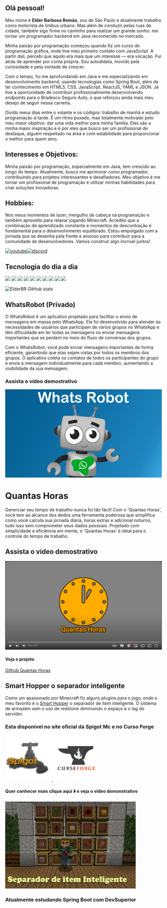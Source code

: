 ## Olá pessoal! 
Meu nome é **Elder Barbosa Romão**, sou de São Paulo e atualmente trabalho como motorista de ônibus urbano. Mas além de conduzir pelas ruas da cidade, também sigo firme no caminho para realizar um grande sonho: me tornar um programador backend em Java reconhecido no mercado.

Minha paixão por programação começou quando fiz um curso de programação gráfica, onde tive meu primeiro contato com JavaScript. A partir dali, percebi que aquilo era mais que um interesse — era vocação. Fui atrás de aprender por conta própria. Sou autodidata, movido pela curiosidade e pela vontade de crescer.

Com o tempo, fui me aprofundando em Java e me especializando em desenvolvimento backend, usando tecnologias como Spring Boot, além de ter conhecimento em HTML5, CSS, JavaScript, ReactJS, YAML e JSON. Já tive a oportunidade de contribuir profissionalmente desenvolvendo endpoints para o Bradesco Seguro Auto, o que reforçou ainda mais meu desejo de seguir nessa carreira.

Divido meus dias entre o volante e os códigos: trabalho de manhã e estudo programação à tarde. É um ritmo puxado, mas totalmente motivado pelo meu maior objetivo: dar uma vida melhor para minha família. Eles são a minha maior inspiração e é por eles que busco ser um profissional de destaque, alguém respeitado na área e com estabilidade para proporcionar o melhor para quem amo.

## Interesses e Objetivos:
Minha paixão por programação, especialmente em Java, tem crescido ao longo do tempo. Atualmente, busco me aprimorar como programador, contribuindo para projetos interessantes e desafiadores. Meu objetivo é me tornar um profissional de programação e utilizar minhas habilidades para criar soluções inovadoras.

## Hobbies:
Nos meus momentos de lazer, mergulho de cabeça na programação e também aproveito para relaxar jogando Minecraft. Acredito que a combinação de aprendizado constante e momentos de descontração é fundamental para o desenvolvimento equilibrado.
Estou empolgado com a jornada que se desenha pela frente e ansioso para contribuir para a comunidade de desenvolvedores. Vamos construir algo incrível juntos!

[![youtube](https://img.shields.io/badge/YouTube-FF0000?style=for-the-badge&logo=youtube&logoColor=white)](https://www.youtube.com/channel/UCh6h-NyuRtVbpxI5c920Fwg)[![discord](https://img.shields.io/badge/Discord-7289DA?style=for-the-badge&logo=discord&logoColor=white)](https://discord.com/users/ElderBR#5398/add)

## Tecnologia do dia a dia
<div>
	<img src="https://img.shields.io/badge/Java-ED8B00?style=for-the-badge&logo=openjdk&logoColor=white" />
	<img src="https://img.shields.io/badge/Spring-6DB33F?style=for-the-badge&logo=spring&logoColor=white" />
	<img src="https://img.shields.io/badge/Android_Studio-3DDC84?style=for-the-badge&logo=android-studio&logoColor=white" />
	<img src="https://img.shields.io/badge/PHP-777BB4?style=for-the-badge&logo=php&logoColor=white" />
	<img src="https://img.shields.io/badge/JavaScript-F7DF1E?style=for-the-badge&logo=javascript&logoColor=black" />
	<img src="https://img.shields.io/badge/HTML-239120?style=for-the-badge&logo=html5&logoColor=white" />
	<img src="https://img.shields.io/badge/CSS-239120?&style=for-the-badge&logo=css3&logoColor=white" />
	<img src="https://img.shields.io/badge/json%20web%20tokens-323330?style=for-the-badge&logo=json-web-tokens&logoColor=pink" />
	<img src="https://img.shields.io/badge/MySQL-00000F?style=for-the-badge&logo=mysql&logoColor=white" />
	<img src="https://img.shields.io/badge/SQLite-07405E?style=for-the-badge&logo=sqlite&logoColor=white" />
</div>

![ElderBR GitHub stats](https://github-readme-stats.vercel.app/api?username=elderbr&theme=gruvbox&show_icons=true)

## WhatsRobot (Privado)
O WhatsRobot é um aplicativo projetado para facilitar o envio de mensagens em massa pelo WhatsApp. Ele foi desenvolvido para atender às necessidades de usuários que participam de vários grupos no WhatsApp e têm dificuldade em ler todas as mensagens ou enviar mensagens importantes que se perdem no meio do fluxo de conversas dos grupos.

Com o WhatsRobot, você pode enviar mensagens importantes de forma eficiente, garantindo que elas sejam vistas por todos os membros dos grupos. O aplicativo coleta os contatos de todos os participantes do grupo e envia a mensagem individualmente para cada membro, aumentando a visibilidade da sua mensagem.

### Assista o vídeo demostrativo
[![youtube](https://github.com/elderbr/assets/blob/main/WhatsRobot/capa.png)](https://www.youtube.com/watch?v=X4hSJqJbr6M)


# Quantas Horas

Gerenciar seu tempo de trabalho nunca foi tão fácil! Com o 'Quantas Horas', você tem ao alcance dos dedos uma ferramenta poderosa que simplifica como você calcula sua jornada diária, horas extras e adicional noturno, tudo isso sem comprometer seus dados pessoais.
Projetado com simplicidade e eficiência em mente, o 'Quantas Horas' é ideal para o controle do tempo de trabalho.

## Assista o vídeo demostrativo
[![youtube](https://raw.githubusercontent.com/elderbr/assets/main/quantashoras/youtube.png)](https://youtu.be/gu37Xr_FAGo?si=3kgjOiZPYq50V5pF)
#### Veja o projeto
[Github Quantas Horas](https://github.com/elderbr/Quantas-Horas)


## Smart Hopper o separador inteligente
Como um apaixonado por Minecraft fiz alguns plugins para o jogo, onde o meu favorito é o [Smart Hopper](https://github.com/elderbr/SmartHopper) o separador de item inteligente.
O sistema de armazém sem o uso de redstone diminuindo o espaço e o lag do servidor.
 
 ### Esta disponível no site oficial da Spigot Mc e no Curso Forge
 
<a href="https://www.spigotmc.org/resources/smarthopper.73646/" alt="SpigotMc" target="_blank">
    <img  src="https://github.com/elderbr/assets/blob/main/smarthopper/spigotmc_logo.png?raw=true"  width="150"  height="150">
</a>

<a href="https://legacy.curseforge.com/minecraft/bukkit-plugins/smarthopper" alt="CursoForge" target="_blank">
    <img  src="https://github.com/elderbr/assets/blob/main/smarthopper/cursoforege_logo.png?raw=true"  width="150"  height="150">
</a>

#### Quer conhecer mais clique aqui ⬇️ e veja o vídeo demonstrativo
<a href="https://youtu.be/fBIeZ57ka1M?si=eaHNZ5M7bXAhtg5_">
	<img src="https://github.com/elderbr/assets/blob/main/smarthopper/SmartHopper_video.png?raw=true"   width="420"  height="280" />
</a>


### Atualmente estudando Spring Boot com DevSuperior
